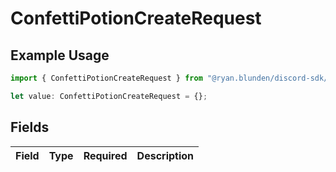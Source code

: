 # ConfettiPotionCreateRequest

## Example Usage

```typescript
import { ConfettiPotionCreateRequest } from "@ryan.blunden/discord-sdk/models/components";

let value: ConfettiPotionCreateRequest = {};
```

## Fields

| Field       | Type        | Required    | Description |
| ----------- | ----------- | ----------- | ----------- |
